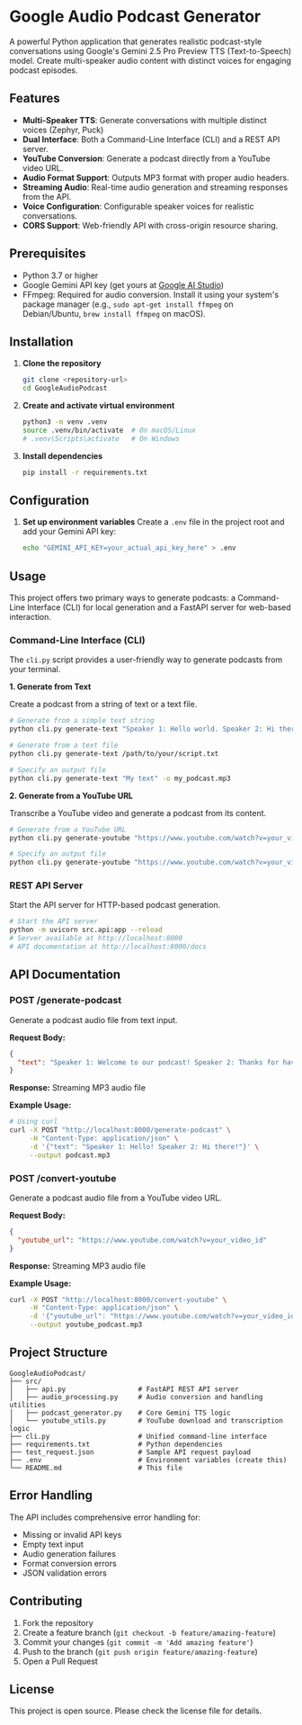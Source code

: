 # Google Audio Podcast Generator

A powerful Python application that generates realistic podcast-style conversations using Google's Gemini 2.5 Pro Preview TTS (Text-to-Speech) model. Create multi-speaker audio content with distinct voices for engaging podcast episodes.

## Features

- **Multi-Speaker TTS**: Generate conversations with multiple distinct voices (Zephyr, Puck)
- **Dual Interface**: Both a Command-Line Interface (CLI) and a REST API server.
- **YouTube Conversion**: Generate a podcast directly from a YouTube video URL.
- **Audio Format Support**: Outputs MP3 format with proper audio headers.
- **Streaming Audio**: Real-time audio generation and streaming responses from the API.
- **Voice Configuration**: Configurable speaker voices for realistic conversations.
- **CORS Support**: Web-friendly API with cross-origin resource sharing.

## Prerequisites

- Python 3.7 or higher
- Google Gemini API key (get yours at [Google AI Studio](https://makersuite.google.com/app/apikey))
- FFmpeg: Required for audio conversion. Install it using your system's package manager (e.g., `sudo apt-get install ffmpeg` on Debian/Ubuntu, `brew install ffmpeg` on macOS).

## Installation

1.  **Clone the repository**
    ```bash
    git clone <repository-url>
    cd GoogleAudioPodcast
    ```

2.  **Create and activate virtual environment**
    ```bash
    python3 -m venv .venv
    source .venv/bin/activate  # On macOS/Linux
    # .venv\Scripts\activate   # On Windows
    ```

3.  **Install dependencies**
    ```bash
    pip install -r requirements.txt
    ```

## Configuration

1.  **Set up environment variables**
    Create a `.env` file in the project root and add your Gemini API key:
    ```bash
    echo "GEMINI_API_KEY=your_actual_api_key_here" > .env
    ```

## Usage

This project offers two primary ways to generate podcasts: a Command-Line Interface (CLI) for local generation and a FastAPI server for web-based interaction.

### Command-Line Interface (CLI)

The `cli.py` script provides a user-friendly way to generate podcasts from your terminal.

**1. Generate from Text**

Create a podcast from a string of text or a text file.

```bash
# Generate from a simple text string
python cli.py generate-text "Speaker 1: Hello world. Speaker 2: Hi there."

# Generate from a text file
python cli.py generate-text /path/to/your/script.txt

# Specify an output file
python cli.py generate-text "My text" -o my_podcast.mp3
```

**2. Generate from a YouTube URL**

Transcribe a YouTube video and generate a podcast from its content.

```bash
# Generate from a YouTube URL
python cli.py generate-youtube "https://www.youtube.com/watch?v=your_video_id"

# Specify an output file
python cli.py generate-youtube "https://www.youtube.com/watch?v=your_video_id" -o youtube_podcast.mp3
```

### REST API Server

Start the API server for HTTP-based podcast generation.

```bash
# Start the API server
python -m uvicorn src.api:app --reload
# Server available at http://localhost:8000
# API documentation at http://localhost:8000/docs
```

## API Documentation

### POST /generate-podcast

Generate a podcast audio file from text input.

**Request Body:**
```json
{
  "text": "Speaker 1: Welcome to our podcast! Speaker 2: Thanks for having me! Speaker 1: Let's dive into today's topic."
}
```

**Response:** Streaming MP3 audio file

**Example Usage:**
```bash
# Using curl
curl -X POST "http://localhost:8000/generate-podcast" \
     -H "Content-Type: application/json" \
     -d '{"text": "Speaker 1: Hello! Speaker 2: Hi there!"}' \
     --output podcast.mp3
```

### POST /convert-youtube

Generate a podcast audio file from a YouTube video URL.

**Request Body:**
```json
{
  "youtube_url": "https://www.youtube.com/watch?v=your_video_id"
}
```

**Response:** Streaming MP3 audio file

**Example Usage:**
```bash
curl -X POST "http://localhost:8000/convert-youtube" \
     -H "Content-Type: application/json" \
     -d '{"youtube_url": "https://www.youtube.com/watch?v=your_video_id"}' \
     --output youtube_podcast.mp3
```

## Project Structure

```
GoogleAudioPodcast/
├── src/
│   ├── api.py                  # FastAPI REST API server
│   ├── audio_processing.py     # Audio conversion and handling utilities
│   ├── podcast_generator.py    # Core Gemini TTS logic
│   └── youtube_utils.py        # YouTube download and transcription logic
├── cli.py                      # Unified command-line interface
├── requirements.txt            # Python dependencies
├── test_request.json           # Sample API request payload
├── .env                        # Environment variables (create this)
└── README.md                   # This file
```

## Error Handling

The API includes comprehensive error handling for:
- Missing or invalid API keys
- Empty text input
- Audio generation failures
- Format conversion errors
- JSON validation errors

## Contributing

1. Fork the repository
2. Create a feature branch (`git checkout -b feature/amazing-feature`)
3. Commit your changes (`git commit -m 'Add amazing feature'`)
4. Push to the branch (`git push origin feature/amazing-feature`)
5. Open a Pull Request

## License

This project is open source. Please check the license file for details.